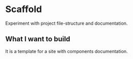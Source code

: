 # Scaffold

Experiment with project file-structure and documentation.

## What I want to build

It is a template for a site with components documentation.
